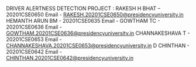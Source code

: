 DRIVER ALERTNESS DETECTION PROJECT : 
RAKESH H BHAT – 20201CSE0650  Email - RAKESH.20201CSE0650@presidencyuniversity.in
HEMANTH ARUN BM - 20201CSE0635 Email -
GOWTHAM TC - 20201CSE0636 Email - GOWTHAM.20201CSE0636@presidencyuniversity.in
CHANNAKESHAVA T - 20201CSE0653 Email - CHANNAKESHAVA.20201CSE0653@presidencyuniversity.in
D CHINTHAN - 20201CSE0642 Email - CHINTHAN.20201CSE0642@presidencyuniversity.in
